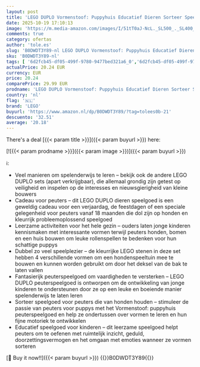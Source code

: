 ```yaml
---
layout: post
title: 'LEGO DUPLO Vormenstoof: Puppyhuis Educatief Dieren Sorteer Speelgoed voor Peuters met Kleurrijke Stenen - Bevordert Fijne Motoriek voor Meisjes en Jongens vanaf 18 Maanden 10441'
date: 2025-10-19 17:10:13
image: 'https://m.media-amazon.com/images/I/51tT0aJ-NcL._SL500_._SL400_.jpg'
comments: true
category: ofertas
author: 'tole.es'
slug: 'B0DWDT3Y89-nl LEGO DUPLO Vormenstoof: Puppyhuis Educatief Dieren Sorteer...'
sku: 'B0DWDT3Y89-nl'
tags: [ '6d2fcb45-df05-499f-9780-9477bed321a6_0','6d2fcb45-df05-499f-9780-9477bed321a6_501','Arborist Merchandising Root','Bouw- & constructiespeelgoed','Educatief speelgoed','Montessori','Self Service','Special Features Stores','Speelgoed & spellen','Speelgoedbouwsets','lego','🇳🇱', ]
actualPrice: 20.24 EUR
currency: EUR
price: 20.24
comparePrice: 29.99 EUR
prodname: 'LEGO DUPLO Vormenstoof: Puppyhuis Educatief Dieren Sorteer Speelgoed voor Peuters met Kleurrijke Stenen - Bevordert Fijne Motoriek voor Meisjes en Jongens vanaf 18 Maanden 10441'
country: 'nl'
flag: '🇳🇱'
brand: 'LEGO'
buyurl: 'https://www.amazon.nl/dp/B0DWDT3Y89/?tag=tolees0b-21'
descuento: '32.51'
average: '20.18'
---
```


There's a deal [{{< param title >}}]({{< param buyurl >}})  here:

[![{{< param prodname >}}]({{< param image >}})]({{< param buyurl >}})

ℹ️:

- Veel manieren om spelenderwijs te leren – bekijk ook de andere LEGO DUPLO sets (apart verkrijgbaar), die allemaal grondig zijn getest op veiligheid en inspelen op de interesses en nieuwsgierigheid van kleine bouwers
- Cadeau voor peuters – dit LEGO DUPLO dieren speelgoed is een geweldig cadeau voor een verjaardag, de feestdagen of een speciale gelegenheid voor peuters vanaf 18 maanden die dol zijn op honden en kleurrijk probleemoplossend speelgoed
- Leerzame activiteiten voor het hele gezin – ouders laten jonge kinderen kennismaken met interessante vormen terwijl peuters honden, bomen en een huis bouwen om leuke rollenspellen te bedenken voor hun schattige puppys
- Dubbel zo veel speelplezier – de kleurrijke LEGO stenen in deze set hebben 4 verschillende vormen om een hondenspeeltuin mee te bouwen en kunnen worden gebruikt om door het deksel van de bak te laten vallen
- Fantasierijk peuterspeelgoed om vaardigheden te versterken – LEGO DUPLO peuterspeelgoed is ontworpen om de ontwikkeling van jonge kinderen te ondersteunen door ze op een leuke en boeiende manier spelenderwijs te laten leren
- Sorteer speelgoed voor peuters die van honden houden – stimuleer de passie van peuters voor puppys met het Vormenstoof: puppyhuis peuterspeelgoed en help ze ondertussen over vormen te leren en hun fijne motoriek te ontwikkelen
- Educatief speelgoed voor kinderen – dit leerzame speelgoed helpt peuters om te oefenen met ruimtelijk inzicht, geduld, doorzettingsvermogen en het omgaan met emoties wanneer ze vormen sorteren

[🛒 Buy it now!!]({{< param buyurl >}})
{{<world>}}B0DWDT3Y89{{</world>}}
